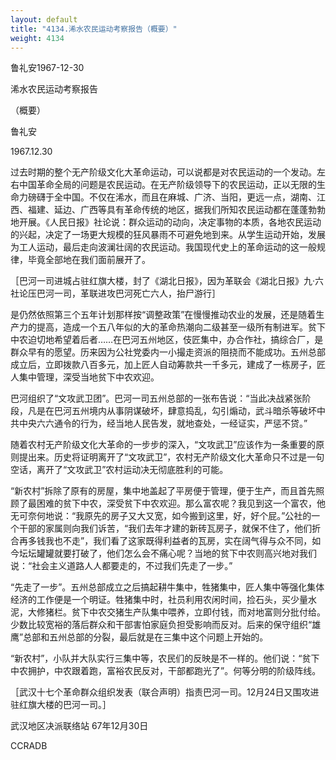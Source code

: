 ```yaml
---
layout: default
title: "4134.浠水农民运动考察报告（概要）"
weight: 4134
---
```


鲁礼安1967-12-30

浠水农民运动考察报告

（概要）

鲁礼安

1967.12.30

过去时期的整个无产阶级文化大革命运动，可以说都是对农民运动的一个发动。左右中国革命全局的问题是农民运动。在无产阶级领导下的农民运动，正以无限的生命力磅礴于全中国。不仅在浠水，而且在麻城、广济、当阳，更远一点，湖南、江西、福建、延边、广西等具有革命传统的地区，据我们所知农民运动都在蓬蓬勃勃地开展。《人民日报》社论说：群众运动的动向，决定事物的本质，各地农民运动的兴起，决定了一场更大规模的狂风暴雨不可避免地到来。从学生运动开始，发展为工人运动，最后走向波澜壮阔的农民运动。我国现代史上的革命运动的这一般规律，毕竟全部地在我们面前展开了。

［巴河一司进城占驻红旗大楼，封了《湖北日报》，因为革联会《湖北日报》九·六社论压巴河一司，革联进攻巴河死亡六人，抬尸游行］

是仍然依照第三个五年计划那样按“调整政策”在慢慢推动农业的发展，还是随着生产力的提高，造成一个五八年似的大的革命热潮向二级甚至一级所有制进军。贫下中农迫切地希望着后者……在巴河五州地区，伎匠集中，办合作社，搞综合厂，是群众早有的愿望。历来因为公社党委内一小撮走资派的阻挠而不能成功。五州总部成立后，立即拨款八百多元，加上匠人自动筹款共一千多元，建成了一栋房子，匠人集中管理，深受当地贫下中农欢迎。

巴河组织了“文攻武卫团”。巴河一司五州总部的一张布告说：“当此决战紧张阶段，凡是在巴河五州境内从事阴谋破坏，肆意捣乱，勾引煽动，武斗暗杀等破坏中共中央六六通令的行为，经当地人民告发，就地查处，一经证实，严惩不贷。”

随着农村无产阶级文化大革命的一步步的深入，“文攻武卫”应该作为一条重要的原则提出来。历史将证明离开了“文攻武卫”，农村无产阶级文化大革命只不过是一句空话，离开了“文攻武卫”农村运动决无彻底胜利的可能。

“新农村”拆除了原有的房屋，集中地盖起了平房便于管理，便于生产，而且首先照顾了最困难的贫下中农，深受贫下中农欢迎。那么富农呢？我见到这一个富农，他无可奈何地说：“我原先的房子又大又宽，如今搬到这里，好，好个屁。”公社的一个干部的家属则向我们诉苦，“我们去年才建的新砖瓦房子，就保不住了，他们折合再多钱我也不走”，我们看了这家既得利益者的瓦房，实在阔气得与众不同，如今坛坛罐罐就要打破了，他们怎么会不痛心呢？当地的贫下中农则高兴地对我们说：“社会主义道路人人都要走的，不过我们先走了一步。”

“先走了一步”。五州总部成立之后搞起耕牛集中，牲猪集中，匠人集中等强化集体经济的工作便是一个明证。牲猪集中时，社员利用农闲时间，捡石头，买少量水泥，大修猪栏。贫下中农交猪生产队集中喂养，立即付钱，而对地富则分批付给。少数比较宽裕的落后群众和干部害怕家庭负担受影响而反对。后来的保守组织“雄鹰”总部和五州总部的分裂，最后就是在三集中这个问题上开始的。

“新农村”，小队并大队实行三集中等，农民们的反映是不一样的。他们说：“贫下中农拥护，中农跟着跑，富裕农民反对，干部都跑光了”。何等分明的阶级阵线。

［武汉十七个革命群众组织发表（联合声明）指责巴河一司。12月24日又围攻进驻红旗大楼的巴河一司。］

武汉地区决派联络站 67年12月30日

CCRADB

